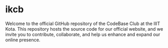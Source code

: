 # ikcb
Welcome to the official GitHub repository of the CodeBase Club at the IIIT Kota. This repository hosts the source code for our official website, and we invite you to contribute, collaborate, and help us enhance and expand our online presence.
